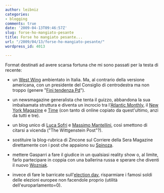 ```yaml
---
author: leibniz
categories:
- blogging
comments: true
date: '2009-04-13T09:46:57Z'
slug: forse-ho-mangiato-pesante
title: Forse ho mangiato pesante...
url: "/2009/04/13/forse-ho-mangiato-pesante/"
wordpress_id: 4013

---
```

Format destinati ad avere scarsa fortuna che mi sono passati per la testa di recente:



	
  * un [West Wing](http://it.wikipedia.org/wiki/The_West_Wing) ambientato in Italia. Ma, al contrario della versione americana, con un presidente del Consiglio di centrodestra ma non troppo (genere "[Fini tendenza Pd](http://www.corriere.it/politica/09_febbraio_20/fini_provocazione_giornale_3977f928-ff62-11dd-a1d5-00144f02aabc.shtml)").

	
  * un newsmagazine generalista che tenta il guizzo, abbandona la sua imbalsamata struttura e diventa un incrocio tra l'[Atlantic Monthly](http://www.theatlantic.com/), il [New York Magazine](http://nymag.com/) e [Time](http://www.time.com/time/) (con tanto di online copiato da quest'ultimo, anzi da tutti e tre).

	
  * un blog unico di [Luca Sofri](http://www.wittgenstein.it/) e [Massimo Mantellini](http://www.mantellini.it/), così smettono di citarsi a vicenda ("The Wittgenstein Post"?).

	
  * sostituire la blog-rubrica di Zincone sul Corriere della Sera Magazine direttamente con i post che appaiono su [Spinoza](http://www.spinoza.it/).

	
  * mettere Gasparri a fare il giudice in un qualsiasi reality show o, al limite, farlo partecipare in coppia con una ballerina russa e sperare che diventi il nuovo [Wozniak](http://www.macitynet.it/macity/aA37349/il_woz_eliminato_da_ballando_con_le_stelle.shtml).

	
  * invece di fare le barricate sull'[election day](http://www.politichiamo.it/2009/02/25/400_milioni_per_far_fallire_il.html), risparmiare i famosi soldi delle elezioni europee non facendole proprio (utilità dell'europarlamento=0).


